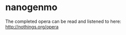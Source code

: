 nanogenmo
=========

The completed opera can be read and listened
to here: http://nothings.org/opera
